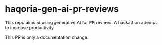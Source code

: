 # haqoria-gen-ai-pr-reviews

This repo aims at using generative AI for PR reviews. A hackathon attempt to increase productivity.

This PR is only a documentation change.
